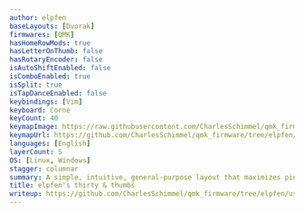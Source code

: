 ```yaml
---
author: elpfen
baseLayouts: [Dvorak]
firmwares: [QMK]
hasHomeRowMods: true
hasLetterOnThumb: false
hasRotaryEncoder: false
isAutoShiftEnabled: false
isComboEnabled: true
isSplit: true
isTapDanceEnabled: false
keybindings: [Vim]
keyboard: Corne
keyCount: 40
keymapImage: https://raw.githubusercontent.com/CharlesSchimmel/qmk_firmware/elpfen/users/elpfen/assets/stacked.png
keymapUrl: https://github.com/CharlesSchimmel/qmk_firmware/tree/elpfen/users/elpfen
languages: [English]
layerCount: 5
OS: [Linux, Windows]
stagger: columnar
summary: A simple, intuitive, general-purpose layout that maximizes ping-ponging, minimizes travel, and minimizes holds. It's designed to be useful in Xmonad, tmux, vim, and Windows. It was designed with a Corne in mind but is adaptable to any 3x10 & thumbs layout.
title: elpfen's thirty & thumbs
writeup: https://github.com/CharlesSchimmel/qmk_firmware/tree/elpfen/users/elpfen/readme.md
---
```

